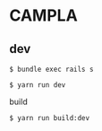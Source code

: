 # CAMPLA

## dev

```
$ bundle exec rails s
```

```
$ yarn run dev
```

build

```
$ yarn run build:dev
```
